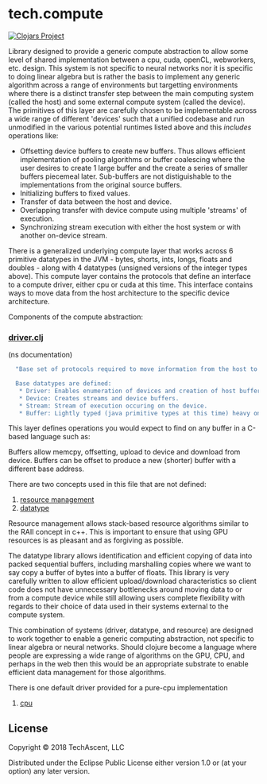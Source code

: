 # tech.compute


[![Clojars Project](https://clojars.org/techascent/tech.compute/latest-version.svg)](https://clojars.org/techascent/tech.compute)


Library designed to provide a generic compute abstraction to allow
some level of shared implementation between a cpu, cuda, openCL,
webworkers, etc. design.  This system is not specific to neural networks
nor it is specific to doing linear algebra but is rather the basis
to implement any generic algorithm across a range of environments but
targetting environments where there is a distinct transfer step between
the main computing system (called the host) and some external compute
system (called the device).  The primitives of this layer are carefully
chosen to be implementable across a wide range of different 'devices' such
that a unified codebase and run unmodified in the various potential runtimes
listed above and this *includes* operations like:

* Offsetting device buffers to create new buffers.  Thus allows efficient implementation
of pooling algorithms or buffer coalescing where the user desires to create 1 large
buffer and the create a series of smaller buffers piecemeal later.  Sub-buffers are not
distiguishable to the implementations from the original source buffers.
* Initializing buffers to fixed values.
* Transfer of data between the host and device.
* Overlapping transfer with device compute using multiple 'streams' of execution.
* Synchronizing stream execution with either the host system or with another on-device
  stream.


There is a generalized underlying compute layer that works across 6 primitive datatypes
in the JVM - bytes, shorts, ints, longs, floats and doubles - along with 4 datatypes
(unsigned versions of the integer types above). This compute layer contains the
protocols that define an interface to a compute driver, either cpu or cuda at this
time. This interface contains ways to move data from the host architecture to the
specific device architecture.


Components of the compute abstraction:

### [driver.clj](src/tech/compute/driver.clj)

(ns documentation)
```clojure
  "Base set of protocols required to move information from the host to the device as well as enable some form of computation on a given device.  There is a cpu implementation provided for reference.

  Base datatypes are defined:
   * Driver: Enables enumeration of devices and creation of host buffers.
   * Device: Creates streams and device buffers.
   * Stream: Stream of execution occuring on the device.
   * Buffer: Lightly typed (java primitive types at this time) heavy on-device buffer.
```


This layer defines operations you would expect to find on any buffer in a C-based
language such as:

Buffers allow memcpy, offsetting, upload to device and download from device.
Buffers can be offset to produce a new (shorter) buffer with a different base address.


There are two concepts used in this file that are not defined:

1. [resource management](https://github.com/tech-ascent/tech.resource)
2. [datatype](https://github.com/techascent/tech.datatype)

Resource management allows stack-based resource algorithms similar to the RAII concept
in c++.  This is important to ensure that using GPU resources is as pleasant and as
forgiving as possible.


The datatype library allows identification and efficient copying of data into packed
sequential buffers, including marshalling copies where we want to say copy a buffer of
bytes into a buffer of floats.  This library is very carefully written to allow
efficient upload/download characteristics so client code does not have unnecessary
bottlenecks around moving data to or from a compute device while still allowing users
complete flexibility with regards to their choice of data used in their systems external
to the compute system.


This combination of systems (driver, datatype, and resource) are designed to work
together to enable a generic computing abstraction, not specific to linear algebra or
neural networks.  Should clojure become a language where people are expressing a wide
range of algorithms on the GPU, CPU, and perhaps in the web then this would be an
appropriate substrate to enable efficient data management for those algorithms.


There is one default driver provided for a pure-cpu implementation

1. [cpu](src/tech/compute/cpu/driver.clj)


## License

Copyright © 2018 TechAscent, LLC

Distributed under the Eclipse Public License either version 1.0 or (at
your option) any later version.
